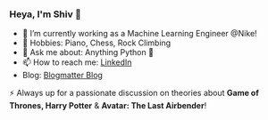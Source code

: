 ### Heya, I'm Shiv 👋

- 🔭 I’m currently working as a Machine Learning Engineer @Nike!
- 🌱 Hobbies: Piano, Chess, Rock Climbing
- 💬 Ask me about: Anything Python 🐍
- 📫 How to reach me: [LinkedIn](https://www.linkedin.com/in/shivansh-suhane/)
- Blog: [Blogmatter Blog](www.shivansh.us)

⚡ Always up for a passionate discussion on theories about **Game of Thrones, Harry Potter** & **Avatar: The Last Airbender**!
